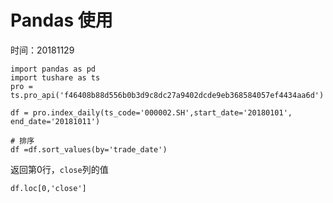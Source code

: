 #  Pandas 使用

时间：20181129



```
import pandas as pd
import tushare as ts
pro = ts.pro_api('f46408b88d556b0b3d9c8dc27a9402dcde9eb368584057ef4434aa6d')

df = pro.index_daily(ts_code='000002.SH',start_date='20180101', end_date='20181011')

# 排序
df =df.sort_values(by='trade_date')
```

返回第0行，`close`列的值

```
df.loc[0,'close']
```

